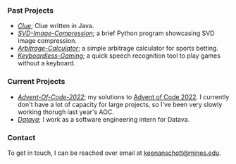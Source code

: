 ### Past Projects
- *[Clue](https://github.com/keenanschott/Clue)*; Clue written in Java.
- *[SVD-Image-Compression](https://github.com/keenanschott/SVD-Image-Compression)*; a brief Python program showcasing SVD image compression.
- *[Arbitrage-Calculator](https://github.com/keenanschott/Arbitrage-Calculator)*; a simple arbitrage calculator for sports betting.
- *[Keyboardless-Gaming](https://github.com/keenanschott/Keyboardless-Gaming)*; a quick speech recognition tool to play games without a keyboard.

### Current Projects
- *[Advent-Of-Code-2022](https://github.com/keenanschott/Advent-of-Code-2022)*; my solutions to [Advent of Code 2022](https://adventofcode.com/2022). I currently don't have a lot of capacity for large projects, so I've been very slowly working thorugh last year's AOC.
- *[Datava](https://datava.com/)*; I work as a software engineering intern for Datava.

### Contact
To get in touch, I can be reached over email at keenanschott@mines.edu. 
